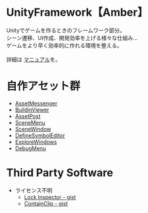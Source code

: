 # UnityFramework【Amber】
Unityでゲームを作るときのフレームワーク部分。<br>
シーン遷移、UI作成、開発効率を上げる様々な仕組み...<br>
ゲームをより早く効率的に作れる環境を整える。<br>
<br>
詳細は [マニュアル](./Manual/AmberManual.html)を。
<br>

# 自作アセット群

* [AssetMessenger](https://github.com/wataru-ito/AssetMessenger)
* [BuildinViewer](https://github.com/wataru-ito/BuiltinViewer)
* [AssetPost](https://github.com/wataru-ito/AssetPost)
* [SceneMenu](https://github.com/wataru-ito/SceneMenu)
* [SceneWindow](https://github.com/wataru-ito/SceneWindow)
* [DefineSymbolEditor](https://github.com/wataru-ito/DefineSymbolEditor)
* [ExploreWindows](https://github.com/wataru-ito/ExploreWindows)
* [DebugMenu](https://github.com/wataru-ito/DebugMenu)

# Third Party Software

* ライセンス不明
	* [Lock Inspector - gist](https://gist.github.com/tsubaki/611043a80fef1e1023249ece58e2ae0a)
	* [ContainClip - gist](https://gist.github.com/tsubaki/1bd80a625c41796f1e50)
